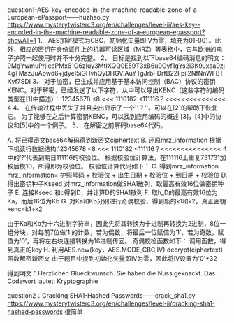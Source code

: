 #
question1-AES-key-encoded-in-the-machine-readable-zone-of-a-European-ePassport——huzhao.py
https://www.mysterytwisterc3.org/en/challenges/level-ii/aes-key--encoded-in-the-machine-readable-zone-of-a-european-epassport?showAll=1
1、	AES加密模式为CBC，初始化矢量即IV为零，填充为01-00）。此外，相应的密钥在身份证件上的机器可读区域（MRZ）等表格中，它与欧洲的电子护照一起使用时并不十分完整。
2、	目标是找到以下base64编码消息的明文：
9MgYwmuPrjiecPMx61O6zIuy3MtIXQQ0E59T3xB6u0Gyf1gYs2i3K9Jxaa0zj4gTMazJuApwd6+jdyeI5iGHvhQyDHGVlAuYTgJrbFDrfB22Fpil2NfNnWFBTXyf7SDI
3、	对于加密，已生成并应用基于基本访问控制（BAC）协议的密钥KENC。对于解密，已经发送了以下字符，从中可以导出KENC（这些字符的编码类型在[1]中描述）：
12345678 <8 <<< 1110182 <111116？<<<<<<<<<<<<<<< 4
4、	在传输过程中丢失了并且突出显示了一个''？''。可以在[2]的帮助下恢复它。
为了能够在之后计算密钥KENC，可以找到应用编码的概述
[3]，[4]中的协议和[5]中的一个例子。
5、	在解密之前解码base64代码。

A.	将已得密文base64解码得到新密文ciphertext
B.	还原mrz_information
根据下机读行数据结构,12345678 <8 <<< 1110182 <111116？<<<<<<<<<<<<<<< 4中的’?’代表到期日111116的校验位。
根据校验位计算法，在111116上重复731731加权后模10，所得即为校验位。
校验位计算代码如下：
C.	得到mrz_information
mrz_information= 护照号码 + 校验位 + 出生日期 + 校验位 + 到日期 + 校验位 
D.	得出密钥种子Kseed
对mrz_information做SHA1散列，取最高有效16位做密钥种子
E.	连接Kseed 和c得到D，并计算D的SHA1散列
F.	取h_D的最高有效16位为Ka，而后16位为Kb
G.	对Ka和Kb分别进行奇偶校验，得到新的k1和k2，真正密钥kenc=k1+k2
 
由于Ka和Kb为十六进制字符串，因此先将其转换为十进制再转换为2进制，8位一组分块，对每前7位做‘1’的计数，若为偶数，将最后一位赋值为‘1’，若为奇数，赋值为‘0’，再将左右块连接转换为16进制传回。
奇偶校检函数如下：
调用函数，得到真正的key
H.	利用AES.new(key，AES.MODE_CBC,IV).decrypt(ciphertext)函数解密新密文
由于题目中提到初始化矢量即IV为零，因此将IV设置为'0'*32
 
得到明文：Herzlichen Glueckwunsch. Sie haben die Nuss geknackt. Das Codewort lautet: Kryptographie

question2：Cracking SHA1-Hashed Passwords——crack_sha1.py
https://www.mysterytwisterc3.org/en/challenges/level-ii/cracking-sha1-hashed-passwords
很简单
